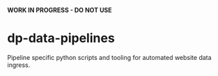**WORK IN PROGRESS - DO NOT USE**

# dp-data-pipelines
Pipeline specific python scripts and tooling for automated website data ingress.